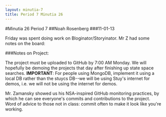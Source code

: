 ```yaml
---
layout: minutia-7
title: Period 7 Minutia 26
---
```


#Minutia 26 Period 7
##Noah Rosenberg
###11-01-13

Friday was spent doing work on Bloginator/Storyinator. Mr Z had some notes on
the board:

###Notes on Project:

The project must be uploaded to GitHub by 7:00 AM Monday. We will hopefully be
demoing the projects that day after finishing up state space searches. 
__IMPORTANT__: For people using MongoDB, implement it using a local DB rather
than the stuycs DB--we will be using Stuy's internet for demos, i.e. we will not
be using the internet for demos. 

Mr. Zamansky showed us his NSA-inspired GitHub monitoring practices, by which he
can see everyone's commits and contributions to the project. Word of advice to 
those not in class: commit often to make it look like you're working.